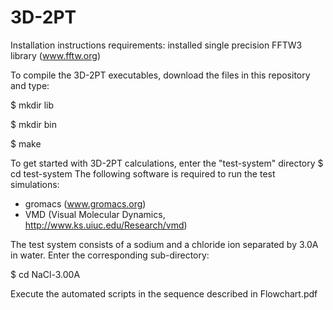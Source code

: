 # 3D-2PT
Installation instructions
requirements: installed single precision FFTW3 library (www.fftw.org)

To compile the 3D-2PT executables, download the files in this repository and type:

$ mkdir lib

$ mkdir bin

$ make

To get started with 3D-2PT calculations, enter the "test-system" directory
$ cd test-system
The following software is required to run the test simulations:
- gromacs (www.gromacs.org)
- VMD (Visual Molecular Dynamics, http://www.ks.uiuc.edu/Research/vmd)

The test system consists of a sodium and a chloride ion separated by 3.0A in water.
Enter the corresponding sub-directory:

$ cd NaCl-3.00A

Execute the automated scripts in the sequence described in Flowchart.pdf
